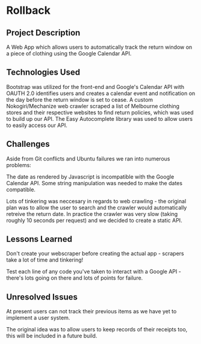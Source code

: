 # Rollback


## Project Description

A Web App which allows users to automatically track the return window on a piece of clothing using the Google Calendar API. 



## Technologies Used

Bootstrap was utilized for the front-end and Google's Calendar API with OAUTH 2.0 identifies users and creates a calendar event and notification on the day before the return window is set to cease. A custom Nokogiri/Mechanize web crawler scraped a list of Melbourne clothing stores and their respective websites to find return policies, which was used to build up our API. The Easy Autocomplete library was used to allow users to easily access our API.

## Challenges

Aside from Git conflicts and Ubuntu failures we ran into numerous problems:

The date as rendered by Javascript is incompatible with the Google Calendar API. Some string manipulation was needed to make the dates compatible.

Lots of tinkering was neccesary in regards to web crawling - the original plan was to allow the user to search and the crawler would  automatically retreive the return date. In practice the crawler was very slow (taking roughly 10 seconds per request) and we decided to create a static API.


## Lessons Learned

Don't create your webscraper before creating the actual app - scrapers take a lot of time and tinkering!

Test each line of any code you've taken to interact with a Google API - there's lots going on there and lots of points for failure.

## Unresolved Issues

At present users can not track their previous items as we have yet to implement a user system.

The original idea was to allow users to keep records of their receipts too, this will be included in a future build.


